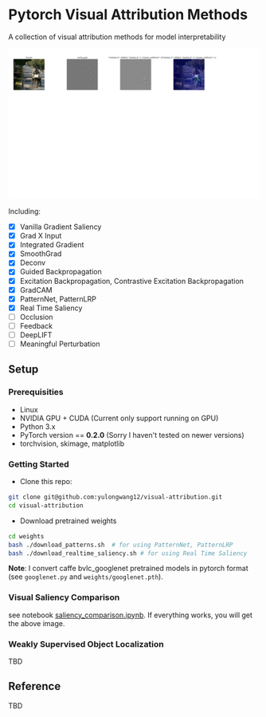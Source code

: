 # Pytorch Visual Attribution Methods

A collection of visual attribution methods for model interpretability

![](./images/tusker_saliency.png)

Including:
- [x] Vanilla Gradient Saliency
- [x] Grad X Input
- [x] Integrated Gradient
- [x] SmoothGrad
- [x] Deconv
- [x] Guided Backpropagation
- [x] Excitation Backpropagation, Contrastive Excitation Backpropagation
- [x] GradCAM
- [x] PatternNet, PatternLRP
- [x] Real Time Saliency
- [ ] Occlusion
- [ ] Feedback
- [ ] DeepLIFT
- [ ] Meaningful Perturbation

## Setup

### Prerequisities
- Linux
- NVIDIA GPU + CUDA (Current only support running on GPU)
- Python 3.x
- PyTorch version == **0.2.0** (Sorry I haven't tested on newer versions)
- torchvision, skimage, matplotlib

### Getting Started
- Clone this repo:
```bash
git clone git@github.com:yulongwang12/visual-attribution.git
cd visual-attribution
```
- Download pretrained weights
```bash
cd weights
bash ./download_patterns.sh  # for using PatternNet, PatternLRP
bash ./download_realtime_saliency.sh # for using Real Time Saliency
```
**Note**: I convert caffe bvlc_googlenet pretrained models in pytorch format (see `googlenet.py` and `weights/googlenet.pth`). 

### Visual Saliency Comparison
see notebook [saliency_comparison.ipynb](./notebooks/saliency_comparison.ipynb). If everything works, you will get the above image.

### Weakly Supervised Object Localization
TBD

## Reference
TBD
